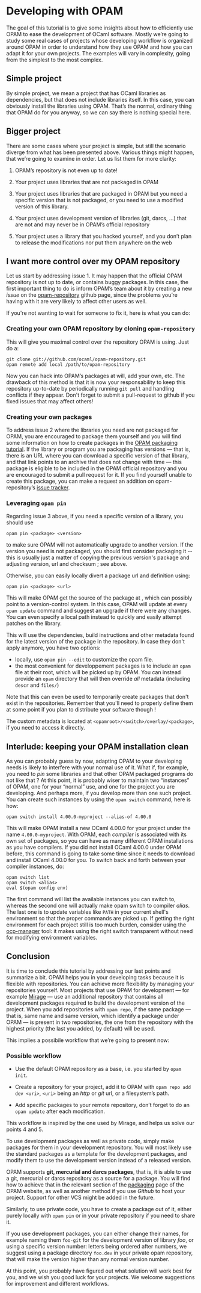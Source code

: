 # Developing with OPAM

The goal of this tutorial is to give some insights about how
to efficiently use OPAM to ease the development of OCaml
software. Mostly we’re going to study some real cases of projects
whose developing workflow is organized around OPAM in order to
understand how they use OPAM and how you can adapt it for your own
projects. The examples will vary in complexity, going from the
simplest to the most complex.

## Simple project

By simple project, we mean a project that has OCaml libraries as
dependencies, but that does not include libraries itself. In this case,
you can obviously install the libraries using OPAM. That’s the normal,
ordinary thing that OPAM do for you anyway, so we can say there is
nothing special here.

## Bigger project

There are some cases where your project is simple, but still the
scenario diverge from what has been presented above. Various things
might happen, that we’re going to examine in order. Let us list
them for more clarity:

1. OPAM’s repository is not even up to date!

2. Your project uses libraries that are not packaged in OPAM

3. Your project uses libraries that are packaged in OPAM but you need a
  specific version that is not packaged, or you need to use a modified
  version of this library.

4. Your project uses development version of libraries (git, darcs, …)
  that are not and may never be in OPAM’s official repository

5. Your project uses a library that you hacked yourself, and you don’t
  plan to release the modifications nor put them anywhere on the web

## I want more control over my OPAM repository

Let us start by addressing issue 1. It may happen that the official OPAM
repository is not up to date, or contains buggy
packages. In this case, the first important thing to do is inform
OPAM’s team about it by creating a new *issue* on the
[opam-repository](https://github.com/ocaml/opam-repository) github
page, since the problems you’re having with it are very likely to
affect other users as well.

If you're not wanting to wait for someone to fix it, here is what you can do:

### Creating your own OPAM repository by cloning `opam-repository`

This will give you maximal control over the repository OPAM is
using. Just do a:

```
git clone git://github.com/ocaml/opam-repository.git
opam remote add local /path/to/opam-repository
```

Now you can hack into OPAM’s packages at will, add your own, etc. The
drawback of this method is that it is now your responsability to
keep this repository up-to-date by periodically running `git pull`
and handling conflicts if they appear. Don't forget to
submit a pull-request to github if you fixed issues that may affect
others!

### Creating your own packages

To address issue 2 where the libraries you need are not packaged for
OPAM, you are encouraged to package them yourself and you will find
some information on how to create packages in the [OPAM packaging
tutorial](Packaging.html). If the library
or program you are packaging has versions — that is, there is an
URL where you can download a specific version of that library, and
that link points to an archive that does not change with time — this
package is eligible to be included in the OPAM official repository and
you are encouraged to submit a pull request for it. If you find
yourself unable to create this package, you can make a request an addition on
opam-repository’s [issue tracker](https://github.com/ocaml/opam-repository/issues).

### Leveraging `opam pin`

Regarding issue 3 above, if you need a specific version of a library, you should
use

```
opam pin <package> <version>
```

to make sure OPAM will not automatically upgrade to another version. If
the version you need is not packaged, you should first consider packaging
it -- this is usually just a matter of copying the previous version's package
and adjusting version, url and checksum ; see above.

Otherwise, you can easily locally divert a package url and definition using:

```
opam pin <package> <url>
```

This will make OPAM get the source of the package at <url>, which can possibly
point to a version-control system. In this case, OPAM will update at every `opam
update` command and suggest an upgrade if there were any changes. You can even
specify a local path instead to quickly and easily attempt patches on the
library.

This will use the dependencies, build instructions and other metadata found for
the latest version of the package in the repository. In case they don't apply
anymore, you have two options:
* locally, use `opam pin --edit` to customize the opam file.
* the most convenient for developpement packages is to include an `opam` file at
their root, which will be picked up by OPAM. You can instead provide an `opam`
directory that will then override *all* metadata (including `descr` and
`files/`)

Note that this can even be used to temporarily create packages that don't exist
in the repositories. Remember that you'll need to properly define them at some
point if you plan to distribute your software though !

The custom metadata is located at `<opamroot>/<switch>/overlay/<package>`, if
you need to access it directly.

## Interlude: keeping your OPAM installation clean

As you can probably guess by now, adapting OPAM to your developing
needs is likely to interfere with your normal use of it. What if, for
example, you need to *pin* some libraries and that other OPAM packaged
programs do not like that ? At this point, it is probably wiser to
maintain two “instances” of OPAM, one for your “normal” use, and one
for the project you are developing. And perhaps more, if you develop
more than one such project. You can create such instances by using the
`opam switch` command, here is how:

```
opam switch install 4.00.0-myproject --alias-of 4.00.0
```

This will make OPAM install a new OCaml 4.00.0 for your project under
the name `4.00.0-myproject`. With OPAM, each *compiler* is associated
with its own set of packages, so you can have as many different OPAM
installations as you have compilers. If you did not install OCaml
4.00.0 under OPAM before, this command is going to take some time
since it needs to download and install OCaml 4.00.0 for you. To switch
back and forth between your compiler instances, do:

```
opam switch list
opam switch <alias>
eval $(opam config env)
```

The first command will list the available instances you can switch to, whereas
the second one will actually make opam switch to compiler *alias*. The last one
is to update variables like `PATH` in your current shell's environment so that
the proper commands are picked up. If getting the right environment for each
project still is too much burden, consider using the
[ocp-manager](http://www.typerex.org/ocp-manager.html) tool: it makes using the
right switch transparent without need for modifying environment variables.

## Conclusion

It is time to conclude this tutorial by addressing our last points and
summarize a bit. OPAM helps you in your developing tasks because it is
flexible with repositories. You can achieve more flexibility by
managing your repositories yourself. Most projects that use OPAM for
development — for example [Mirage](http://www.openmirage.org) — use an
additional repository that contains all development packages required
to build the development version of the project. When you add
repositories with `opam repo`, if the same package — that is, same
name and same version, which identify a package under OPAM — is
present in two repositories, the one from the repository with the
highest priority (the last you added, by default) will be used.

This implies a possibile workflow that we’re going to present now:

### Possible workflow

- Use the default OPAM repository as a base, i.e. you started by `opam
  init`.

- Create a repository for your project, add it to OPAM with `opam repo add
  dev <uri>`, `<uri>` being an *http* or *git* url, or a filesystem’s
  path.

- Add specific packages to your remote repository, don’t forget to do
  an `opam update` after each modification.

This workflow is inspired by the one used by Mirage, and helps us
solve our points 4 and 5.

To use development packages as well as private code, simply make
packages for them in your development repository. You will most likely
use the standard packages as a template for the development packages,
and modify them to use the development version instead of a released
version.

OPAM supports **git, mercurial and darcs packages**, that is, it is able to use a git, mercurial or
darcs repository as a source for a package. You will find how to achieve that
in the relevant section of the
[packaging](http://opam.ocamlpro.com/doc/Packaging.html) page of the OPAM
website, as well as another method if you use *Github* to host your project.
Support for other VCS might be added in the future.

Similarly, to use private code, you have to create a package out of it,
either purely locally with `opam pin` or in your private repository if
you need to share it.

If you use development packages, you can either change their names,
for example naming them `foo-git` for the development version of
library *foo*, or using a specific version number: letters being ordered
after numbers, we suggest using a package directory `foo.dev`
in your private opam repository, that will make the version higher than
any normal version number.

At this point, you probably have figured out what solution will work
best for you, and we wish you good luck for your projects. We welcome
suggestions for improvement and different workflows.
